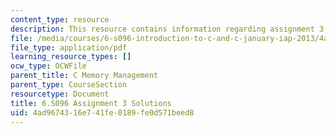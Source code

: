 ```yaml
---
content_type: resource
description: This resource contains information regarding assignment 3 solutions.
file: /media/courses/6-s096-introduction-to-c-and-c-january-iap-2013/4ad9674316e741fe0189fe0d571beed8_MIT6_S096_IAP13_assn3_sol.pdf
file_type: application/pdf
learning_resource_types: []
ocw_type: OCWFile
parent_title: C Memory Management
parent_type: CourseSection
resourcetype: Document
title: 6.S096 Assignment 3 Solutions
uid: 4ad96743-16e7-41fe-0189-fe0d571beed8
---
```

